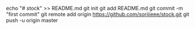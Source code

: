 echo "# stock" >> README.md
git init
git add README.md
git commit -m "first commit"
git remote add origin https://github.com/soriiieee/stock.git
git push -u origin master
